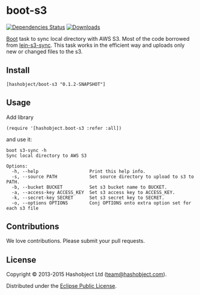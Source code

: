 # boot-s3

[![Dependencies Status](https://jarkeeper.com/hashobject/boot-s3/status.svg)](https://jarkeeper.com/hashobject/boot-s3)
[![Downloads](https://jarkeeper.com/hashobject/boot-s3/downloads.svg)](https://jarkeeper.com/hashobject/boot-s3)

[Boot](http://boot-clj.com/) task to sync local directory with AWS S3.
Most of the code borrowed from [lein-s3-sync](https://github.com/kanej/lein-s3-sync).
This task works in the efficient way and uploads only new or changed files to the s3.

## Install

```
[hashobject/boot-s3 "0.1.2-SNAPSHOT"]
```

## Usage

Add library
```
(require '[hashobject.boot-s3 :refer :all])
```
and use it:

```
boot s3-sync -h
Sync local directory to AWS S3

Options:
  -h, --help                   Print this help info.
  -s, --source PATH            Set source directory to upload to s3 to PATH.
  -b, --bucket BUCKET          Set s3 bucket name to BUCKET.
  -a, --access-key ACCESS_KEY  Set s3 access key to ACCESS_KEY.
  -k, --secret-key SECRET      Set s3 secret key to SECRET.
  -o, --options OPTIONS        Conj OPTIONS onto extra option set for each s3 file
```

## Contributions

We love contributions. Please submit your pull requests.


## License

Copyright © 2013-2015 Hashobject Ltd (team@hashobject.com).

Distributed under the [Eclipse Public License](http://opensource.org/licenses/eclipse-1.0).
